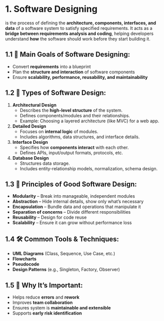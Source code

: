 ```table-of-contents
```
# 1. **Software Designing** 
is the process of defining the **architecture, components, interfaces, and data** of a software system to satisfy specified requirements. It acts as a **bridge between requirements analysis and coding**, helping developers understand **how** the software should work before they start building it.
## 1.1 🔧 Main Goals of Software Designing:
- Convert **requirements** into a blueprint
- Plan the **structure and interaction** of software components
- Ensure **scalability, performance, reusability, and maintainability**
## 1.2 🧱 Types of Software Design:
1. **Architectural Design**
    - Describes the **high-level structure** of the system. 
    - Defines components/modules and their relationships. 
    - Example: Choosing a layered architecture (like MVC) for a web app.
2. **Detailed Design**
    - Focuses on **internal logic** of modules.
    - Includes algorithms, data structures, and interface details.
3. **Interface Design**
    - Specifies how **components interact** with each other.
    - Defines APIs, input/output formats, protocols, etc.
4. **Database Design**
    - Structures data storage.
    - Includes entity-relationship models, normalization, schema design.
## 1.3 📐 Principles of Good Software Design:
- **Modularity** – Break into manageable, independent modules
- **Abstraction** – Hide internal details, show only what’s necessary
- **Encapsulation** – Bundle data and operations that manipulate it
- **Separation of concerns** – Divide different responsibilities
- **Reusability** – Design for code reuse
- **Scalability** – Ensure it can grow without performance loss
## 1.4 🛠 Common Tools & Techniques:
- **UML Diagrams** (Class, Sequence, Use Case, etc.)
- **Flowcharts**
- **Pseudocode**
- **Design Patterns** (e.g., Singleton, Factory, Observer)
## 1.5 📌 Why It’s Important:
- Helps reduce **errors** and **rework**
- Improves **team collaboration**
- Ensures system is **maintainable and extensible**
- Supports **early risk identification**